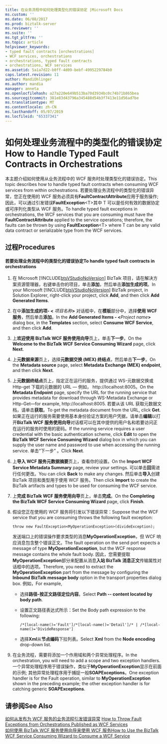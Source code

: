 ```yaml
---
title: 在业务流程中如何处理类型化的错误协定 |Microsoft Docs
ms.custom: ''
ms.date: 06/08/2017
ms.prod: biztalk-server
ms.reviewer: ''
ms.suite: ''
ms.tgt_pltfrm: ''
ms.topic: article
helpviewer_keywords:
- typed fault contracts [orchestrations]
- WCF services, orchestrations
- orchestrations, typed fault contracts
- orchestrations, WCF services
ms.assetid: 5a1a7d22-b0ff-4d09-bebf-4995229784b0
caps.latest.revision: 11
author: MandiOhlinger
ms.author: mandia
manager: anneta
ms.openlocfilehash: a27a220e649b513ba70d3934bc0c74b71b865bea
ms.sourcegitcommit: 381e83d43796a345488d54b3f7413e11d56ad7be
ms.translationtype: MT
ms.contentlocale: zh-CN
ms.lasthandoff: 05/07/2019
ms.locfileid: "65337341"
---
```

# <a name="how-to-handle-typed-fault-contracts-in-orchestrations"></a><span data-ttu-id="ac368-102">如何处理业务流程中的类型化的错误协定</span><span class="sxs-lookup"><span data-stu-id="ac368-102">How to Handle Typed Fault Contracts in Orchestrations</span></span>
<span data-ttu-id="ac368-103">本主题介绍如何使用从业务流程中的 WCF 服务时处理类型化的错误协定。</span><span class="sxs-lookup"><span data-stu-id="ac368-103">This topic describes how to handle typed fault contracts when consuming WCF services from within orchestrations.</span></span> <span data-ttu-id="ac368-104">若要处理业务流程中的类型化的错误异常，您正在使用的 WCF 服务必须具有**FaultContractAttribute**应用于服务操作; 因此，可以通过引发错误**FaultException**\<T\>其中 T 可以是任何有效的数据协定或可序列化类型从 WCF 服务。</span><span class="sxs-lookup"><span data-stu-id="ac368-104">To handle typed fault exceptions in orchestrations, the WCF services that you are consuming must have the **FaultContractAttribute** applied to the service operations; therefore, the faults can be thrown by using **FaultException**\<T\> where T can be any valid data contract or serializable type from the WCF services.</span></span>  
  
## <a name="procedures"></a><span data-ttu-id="ac368-105">过程</span><span class="sxs-lookup"><span data-stu-id="ac368-105">Procedures</span></span>  
  
#### <a name="to-handle-typed-fault-contracts-in-orchestrations"></a><span data-ttu-id="ac368-106">若要处理业务流程中的类型化的错误协定</span><span class="sxs-lookup"><span data-stu-id="ac368-106">To handle typed fault contracts in orchestrations</span></span>  
  
1. <span data-ttu-id="ac368-107">在 Microsoft [!INCLUDE[btsVStudioNoVersion](../includes/btsvstudionoversion-md.md)] BizTalk 项目，请在解决方案资源管理器，右键单击你的项目，单击**添加**，然后单击**添加生成的项**。</span><span class="sxs-lookup"><span data-stu-id="ac368-107">In your Microsoft [!INCLUDE[btsVStudioNoVersion](../includes/btsvstudionoversion-md.md)] BizTalk project, in Solution Explorer, right-click your project, click **Add**, and then click **Add Generated Items**.</span></span>  
  
2. <span data-ttu-id="ac368-108">在中**添加生成的项- \<** <em>项目名称</em>**\>** 对话框中，在**模板**部分中，选择**使用 WCF 服务**，然后单击**添加**。</span><span class="sxs-lookup"><span data-stu-id="ac368-108">In the **Add Generated Items - \<**<em>Project name</em>**\>** dialog box, in the **Templates** section, select **Consume WCF Service**, and then click **Add**.</span></span>  
  
3. <span data-ttu-id="ac368-109">上**欢迎使用 BizTalk WCF 服务使用向导**页上，单击**下一步**。</span><span class="sxs-lookup"><span data-stu-id="ac368-109">On the **Welcome to the BizTalk WCF Service Consuming Wizard** page, click **Next**.</span></span>  
  
4. <span data-ttu-id="ac368-110">上**元数据来源**页上，选择**元数据交换 (MEX) 终结点**，然后单击**下一步**。</span><span class="sxs-lookup"><span data-stu-id="ac368-110">On the **Metadata source** page, select **Metadata Exchange (MEX) endpoint**, and then click **Next**.</span></span>  
  
5. <span data-ttu-id="ac368-111">上**元数据终结点**页上，指定正在运行的服务，提供通过 WS-元数据交换或 Http-get 下载的元数据的 URL — 例如， http://localhost:8005。</span><span class="sxs-lookup"><span data-stu-id="ac368-111">On the **Metadata Endpoint** page, specify the URL for the running service that provides metadata for download through WS-Metadata Exchange or Http-Get—for example, http://localhost:8005.</span></span> <span data-ttu-id="ac368-112">若要从该 URL 获取元数据文档，请单击**获取**。</span><span class="sxs-lookup"><span data-stu-id="ac368-112">To get the metadata document from the URL, click **Get**.</span></span> <span data-ttu-id="ac368-113">如果正在运行的服务需要使用基本身份验证方案的用户凭据，请单击**编辑**以打开**BizTalk WCF 服务使用向导**对话框可以在其中提供的用户名和若要访问正在运行的服务时使用的密码。</span><span class="sxs-lookup"><span data-stu-id="ac368-113">If the running service requires a user credential with the basic authentication scheme, click **Edit** to open the **BizTalk WCF Service Consuming Wizard** dialog box in which you can supply the user name and password to use when accessing the running service.</span></span> <span data-ttu-id="ac368-114">单击“下一步” 。</span><span class="sxs-lookup"><span data-stu-id="ac368-114">Click **Next**.</span></span>  
  
6. <span data-ttu-id="ac368-115">上**导入 WCF 服务元数据摘要**页上，查看你的设置。</span><span class="sxs-lookup"><span data-stu-id="ac368-115">On the **Import WCF Service Metadata Summary** page, review your settings.</span></span> <span data-ttu-id="ac368-116">可以单击**回**需进行任何更改。</span><span class="sxs-lookup"><span data-stu-id="ac368-116">You can click **Back** to make any changes.</span></span> <span data-ttu-id="ac368-117">然后单击**导入**创建 BizTalk 项目和类型用于使用 WCF 服务。</span><span class="sxs-lookup"><span data-stu-id="ac368-117">Then click **Import** to create the BizTalk artifacts and types to be used for consuming the WCF service.</span></span>  
  
7. <span data-ttu-id="ac368-118">上**完成 BizTalk WCF 服务使用向导**页上，单击**完成**。</span><span class="sxs-lookup"><span data-stu-id="ac368-118">On the **Completing the BizTalk WCF Service Consuming Wizard** page, click **Finish**.</span></span>  
  
8. <span data-ttu-id="ac368-119">假设您正在使用的 WCF 服务将引发以下错误异常：</span><span class="sxs-lookup"><span data-stu-id="ac368-119">Suppose that the WCF service that you are consuming throws the following fault exception:</span></span>  
  
   ```  
   throw new FaultException<MyOperationException>(divideException);  
   ```  
  
    <span data-ttu-id="ac368-120">发送端口上的错误操作要求类型的消息**MyOperationException**，但 WCF 响应消息包含整个错误正文。</span><span class="sxs-lookup"><span data-stu-id="ac368-120">The fault operation on the send port expects a message of type **MyOperationException**, but the WCF response message contains the whole fault body.</span></span> <span data-ttu-id="ac368-121">因此，您需要提取**MyOperationException**部分来配置从消息**入站 BizTalk 消息正文**传输属性对话框中的选项。</span><span class="sxs-lookup"><span data-stu-id="ac368-121">Therefore, you need to extract the **MyOperationException** part from the message by configuring the **Inbound BizTalk message body** option in the transport properties dialog box.</span></span> <span data-ttu-id="ac368-122">例如，</span><span class="sxs-lookup"><span data-stu-id="ac368-122">For example,</span></span>  
  
   -   <span data-ttu-id="ac368-123">选择**路径-按正文路径定位内容**。</span><span class="sxs-lookup"><span data-stu-id="ac368-123">Select **Path -- content located by body path**.</span></span>  
  
   -   <span data-ttu-id="ac368-124">设置正文路径表达式所示：</span><span class="sxs-lookup"><span data-stu-id="ac368-124">Set the Body path expression to the following:</span></span>  
  
       ```  
       /*[local-name()='Fault']/*[local-name()='Detail']/* | /*[local-name()='DivideResponse']  
       ```  
  
   -   <span data-ttu-id="ac368-125">选择**Xml**从**节点编码**下拉列表。</span><span class="sxs-lookup"><span data-stu-id="ac368-125">Select **Xml** from the **Node encoding** drop-down list.</span></span>  
  
9. <span data-ttu-id="ac368-126">在业务流程，需要将添加一个作用域和两个异常处理程序。</span><span class="sxs-lookup"><span data-stu-id="ac368-126">In the orchestration, you will need to add a scope and two exception handlers.</span></span> <span data-ttu-id="ac368-127">一个异常处理程序用于错误操作，类似于**MyOperationException**显示在前面的示例; 其他异常处理程序用于捕捉一般**SOAPExceptions**。</span><span class="sxs-lookup"><span data-stu-id="ac368-127">One exception handler is for the Fault operation, similar to **MyOperationException** shown in the preceding example; the other exception handler is for catching generic **SOAPExceptions**.</span></span>  
  
## <a name="see-also"></a><span data-ttu-id="ac368-128">请参阅</span><span class="sxs-lookup"><span data-stu-id="ac368-128">See Also</span></span>  
 <span data-ttu-id="ac368-129">[如何从发布为 WCF 服务的业务流程引发错误异常](../core/how-to-throw-fault-exceptions-from-orchestrations-published-as-wcf-services.md) </span><span class="sxs-lookup"><span data-stu-id="ac368-129">[How to Throw Fault Exceptions from Orchestrations Published as WCF Services](../core/how-to-throw-fault-exceptions-from-orchestrations-published-as-wcf-services.md) </span></span>  
 [<span data-ttu-id="ac368-130">如何使用 BizTalk WCF 服务使用向导来使用 WCF 服务</span><span class="sxs-lookup"><span data-stu-id="ac368-130">How to Use the BizTalk WCF Service Consuming Wizard to Consume a WCF Service</span></span>](../core/how-to-use-the-biztalk-wcf-service-consuming-wizard-to-consume-a-wcf-service.md)